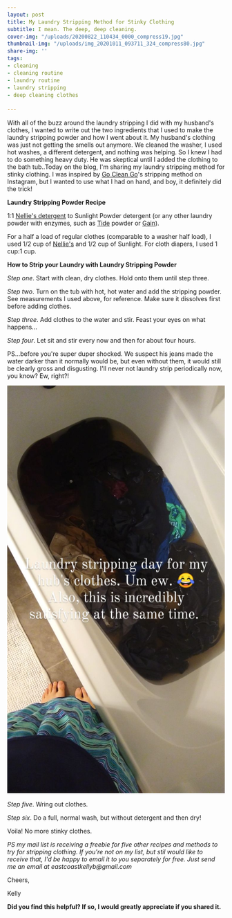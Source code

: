 ```yaml
---
layout: post
title: My Laundry Stripping Method for Stinky Clothing
subtitle: I mean. The deep, deep cleaning.
cover-img: "/uploads/20200822_110434_0000_compress19.jpg"
thumbnail-img: "/uploads/img_20201011_093711_324_compress80.jpg"
share-img: ''
tags:
- cleaning
- cleaning routine
- laundry routine
- laundry stripping
- deep cleaning clothes

---
```

With all of the buzz around the laundry stripping I did with my husband's clothes, I wanted to write out the two ingredients that I used to make the laundry stripping powder and how I went about it.  My husband's clothing was just not getting the smells out anymore. We cleaned the washer, I used hot washes, a different detergent, and nothing was helping. So I knew I had to do something heavy duty. He was skeptical until I added the clothing to the bath tub..Today on the blog, I'm sharing my laundry stripping method for stinky clothing. I was inspired by [Go Clean Go](https://www.instagram.com/gocleanco/)'s stripping method on Instagram, but I wanted to use what I had on hand, and boy, it definitely did the trick!

**Laundry Stripping Powder Recipe**

1:1 [Nellie's detergent](https://amzn.to/370dgPu) to Sunlight Powder detergent (or any other laundry powder with enzymes, such as [Tide](https://amzn.to/2SNHexB) powder or [Gain](https://amzn.to/2GUyVh7)).

For a half a load of regular clothes (comparable to a washer half load), I used 1/2 cup of [Nellie's](https://amzn.to/370dgPu) and 1/2 cup of Sunlight. For cloth diapers, I used 1 cup:1 cup.

**How to Strip your Laundry with Laundry Stripping Powder**

_Step one_. Start with clean, dry clothes. Hold onto them until step three.

_Step two_. Turn on the tub with hot, hot water and add the stripping powder. See measurements I used above, for reference. Make sure it dissolves first before adding clothes.

_Step three_. Add clothes to the water and stir. Feast your eyes on what happens...

_Step four_. Let sit and stir every now and then for about four hours.

PS...before you're super duper shocked. We suspect his jeans made the water darker than it normally would be, but even without them, it would still be clearly gross and disgusting. I'll never not laundry strip periodically now, you know? Ew, right?!

![A picture of my hubby's clothes sitting in dark water in the tub.](/uploads/img_20201011_093711_324_compress80.jpg "laundry stripping")

_Step five_. Wring out clothes.

_Step six_. Do a full, normal wash, but without detergent and then dry!

Voila! No more stinky clothes.

_PS my mail list is receiving a freebie for five other recipes and methods to try for stripping clothing. If you're not on my list, but stil would like to receive that, I'd be happy to email it to you separately for free. Just send me an email at eastcoastkellyb@gmail.com_

Cheers,

Kelly

**Did you find this helpful? If so, I would greatly appreciate if you shared it.**